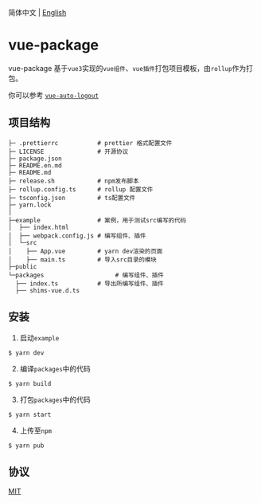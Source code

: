 简体中文 | [English](./README.en.md)

# vue-package

vue-package 基于`vue3`实现的`vue组件`、`vue插件`打包项目模板，由`rollup`作为打包。

你可以参考 [`vue-auto-logout`](https://github.com/Zeffon/vue-auto-logout/)

## 项目结构

```
├─ .prettierrc           # prettier 格式配置文件
├─ LICENSE               # 开源协议
├─ package.json
├─ README.en.md
├─ README.md
├─ release.sh            # npm发布脚本
├─ rollup.config.ts      # rollup 配置文件
├─ tsconfig.json         # ts配置文件
├─ yarn.lock
│
├─example                # 案例，用于测试src编写的代码
│  ├── index.html
│  ├── webpack.config.js # 编写组件、插件
│  └─src
│    ├── App.vue         # yarn dev渲染的页面
│    ├── main.ts         # 导入src目录的模块
├─public
└─packages                    # 编写组件、插件
  ├── index.ts           # 导出所编写组件、插件
  ├── shims-vue.d.ts
```

## 安装

1. 启动`example`

```
$ yarn dev
```

2. 编译`packages`中的代码

```
$ yarn build
```

3. 打包`packages`中的代码

```
$ yarn start
```

4. 上传至`npm`

```
$ yarn pub
```

## 协议

[MIT](https://opensource.org/licenses/MIT)
